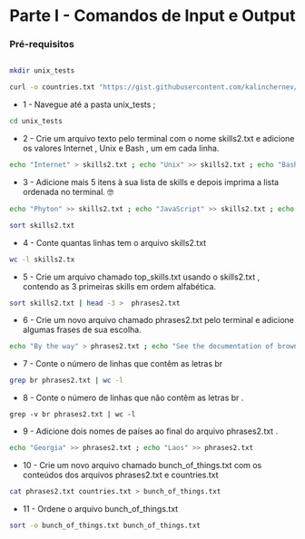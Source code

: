 # Parte I - Comandos de Input e Output

### Pré-requisitos
```bash

mkdir unix_tests

curl -o countries.txt "https://gist.githubusercontent.com/kalinchernev/486393efcca01623b18d/raw/daa24c9fea66afb7d68f8d69f0c4b8eeb9406e83/countries" ;
```

- 1 - Navegue até a pasta unix_tests ;

```bash
cd unix_tests
```

- 2 - Crie um arquivo texto pelo terminal com o nome skills2.txt e adicione os valores Internet , Unix e Bash , um em cada linha.

```bash
echo "Internet" > skills2.txt ; echo "Unix" >> skills2.txt ; echo "Bash" >> skills2.txt
```

- 3 - Adicione mais 5 itens à sua lista de skills e depois imprima a lista ordenada no terminal. 🤓
```bash
echo "Phyton" >> skills2.txt ; echo "JavaScript" >> skills2.txt ; echo "PHP" >> skills2.txt ; echo "HTML" >> skills2.txt ; echo "CSS" >> skills2.txt

sort skills2.txt
```

- 4 - Conte quantas linhas tem o arquivo skills2.txt
```bash
wc -l skills2.tx
```

- 5 - Crie um arquivo chamado top_skills.txt usando o skills2.txt , contendo as 3 primeiras skills em ordem alfabética.
```bash
sort skills2.txt | head -3 >  phrases2.txt
```

- 6 - Crie um novo arquivo chamado phrases2.txt pelo terminal e adicione algumas frases de sua escolha.
```bash
echo "By the way" > phrases2.txt ; echo "See the documentation of brownie" >> phrases2.txt ; echo "The keys on a keyboard" >> phrases2.txt
```

- 7 - Conte o número de linhas que contêm as letras br
```bash
grep br phrases2.txt | wc -l
```

- 8 - Conte o número de linhas que não contêm as letras br .
```shell
grep -v br phrases2.txt | wc -l
```

- 9 - Adicione dois nomes de países ao final do arquivo phrases2.txt .
```bash
echo "Georgia" >> phrases2.txt ; echo "Laos" >> phrases2.txt
```

- 10 - Crie um novo arquivo chamado bunch_of_things.txt com os conteúdos dos arquivos phrases2.txt e countries.txt
```bash
cat phrases2.txt countries.txt > bunch_of_things.txt
```

- 11 - Ordene o arquivo bunch_of_things.txt
```bash
sort -o bunch_of_things.txt bunch_of_things.txt
```
